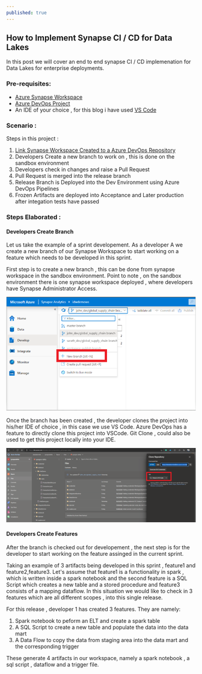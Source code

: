 ```yaml
---
published: true
---
```

## How to Implement Synapse CI / CD for Data Lakes

In this post we will cover an end to end synapse CI / CD implemenation for Data Lakes for enterprise deployments. 

### Pre-requisites:

- [Azure Synapse Workspace](https://docs.microsoft.com/en-us/azure/synapse-analytics/quickstart-create-workspace)
- [Azure DevOps Project](https://docs.microsoft.com/en-us/azure/devops/organizations/projects/create-project?view=azure-devops&tabs=preview-page) 
- An IDE of your choice , for this blog i have used [VS Code](https://code.visualstudio.com/Download)

### Scenario : 

Steps in this project :

1. [Link Synapse Workspace Created to a Azure DevOps Repository](https://docs.microsoft.com/en-us/azure/synapse-analytics/cicd/source-control)
2. Developers Create a new branch to work on , this is done on the sandbox environment
3. Developers check in changes and raise a Pull Request 
4. Pull Request is merged into the release branch 
5. Release Branch is Deployed into the Dev Environment using Azure DevOps Pipelines 
6. Frozen Artifacts are deployed into Acceptance and Later production after integation tests have passed

### Steps Elaborated :

#### Developers Create Branch 

Let us take the example of a sprint developement. As a developer A we create a new branch of our Synapse Workspace to start working on a feature which needs to be developed in this sprint.

First step is to create a new branch , this can be done from synapse workspace in the sandbox environment. Point to note , on the sandbox environment there is one synapse workspace deployed , where developers have Synapse Administrator Access.

![Create Branch](/images/branching.PNG)

Once the branch has been created , the developer clones the project into his/her IDE of choice , in this case we use VS Code. Azure DevOps has a feature to directly clone this project into VSCode. Git Clone , could also be used to get this project locally into your IDE.

![Clone Project](/images/clone_project.PNG)

#### Developers Create Features 

After the branch is checked out for developement , the next step is for the developer to start working on the feature assinged in the current sprint.

Taking an example of 3 artifacts being developed in this sprint , feature1 and feature2,feature3. Let's assume that feature1 is a functionality in spark , which is written inside a spark notebook and the second feature is a SQL Script which creates a new table and a stored procedure and feature3 consists of a mapping dataflow. In this situation we would like to check in 3 features which are all different scopes , into this single release.

For this release , developer 1 has created 3 features. They are namely:

1. Spark notebook to peform an ELT and create a spark table 
2. A SQL Script to create a new table and populate the data into the data mart
3. A Data Flow to copy the data from staging area into the data mart and the corresponding trigger

These generate 4 artifacts in our workspace, namely a spark notebook , a sql script , dataflow and a trigger file.





